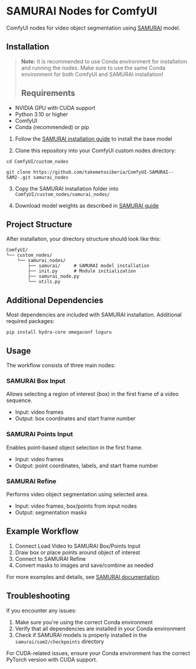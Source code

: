 # SAMURAI Nodes for ComfyUI

ComfyUI nodes for video object segmentation using [SAMURAI](https://github.com/yangchris11/samurai) model.

## Installation

> **Note:** It is recommended to use Conda environment for installation and running the nodes.
> Make sure to use the same Conda environment for both ComfyUI and SAMURAI installation!
> ## Requirements
- NVIDIA GPU with CUDA support
- Python 3.10 or higher
- ComfyUI
- Conda (recommended) or pip

1. Follow the [SAMURAI installation guide](https://github.com/yangchris11/samurai) to install the base model

2. Clone this repository into your ComfyUI custom nodes directory:

```
cd ComfyUI/custom_nodes

git clone https://github.com/takemetosiberia/ComfyUI-SAMURAI--SAM2-.git samurai_nodes
```

3. Copy the SAMURAI installation folder into `ComfyUI/custom_nodes/samurai_nodes/`

4. Download model weights as described in [SAMURAI guide](https://github.com/yangchris11/samurai)

## Project Structure

After installation, your directory structure should look like this:

```
ComfyUI/
└── custom_nodes/
    └── samurai_nodes/
        ├── samurai/     # SAMURAI model installation
        ├── init.py      # Module initialization
        ├── samurai_node.py
        └── utils.py
```

## Additional Dependencies

Most dependencies are included with SAMURAI installation. Additional required packages:

```
pip install hydra-core omegaconf loguru
```

## Usage

The workflow consists of three main nodes:

### SAMURAI Box Input
Allows selecting a region of interest (box) in the first frame of a video sequence. 
- Input: video frames
- Output: box coordinates and start frame number

### SAMURAI Points Input
Enables point-based object selection in the first frame.
- Input: video frames
- Output: point coordinates, labels, and start frame number

### SAMURAI Refine
Performs video object segmentation using selected area.
- Input: video frames, box/points from input nodes
- Output: segmentation masks

## Example Workflow

1. Connect Load Video to SAMURAI Box/Points Input
2. Draw box or place points around object of interest
3. Connect to SAMURAI Refine
4. Convert masks to images and save/combine as needed

For more examples and details, see [SAMURAI documentation](https://github.com/yangchris11/samurai).

## Troubleshooting

If you encounter any issues:
1. Make sure you're using the correct Conda environment
2. Verify that all dependencies are installed in your Conda environment
3. Check if SAMURAI models is properly installed in the `samurai/sam2/checkpoints` directory

For CUDA-related issues, ensure your Conda environment has the correct PyTorch version with CUDA support.
